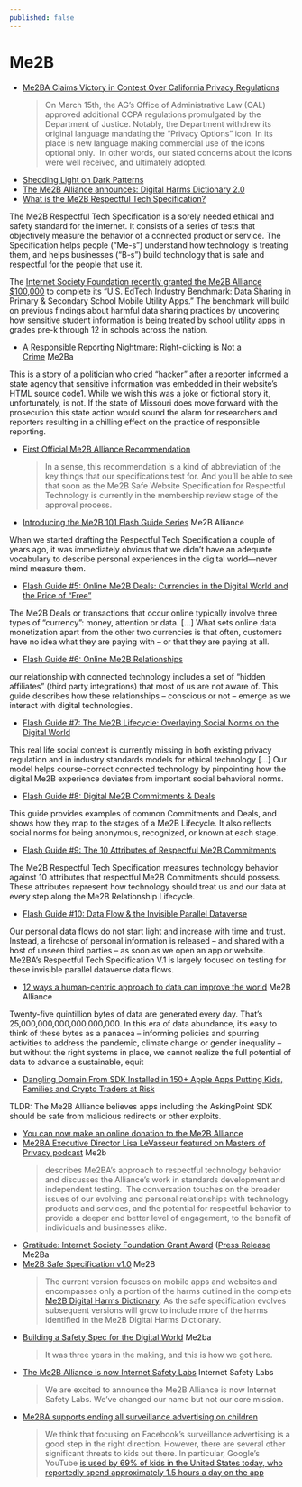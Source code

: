 ```yaml
---
published: false
---
```


# Me2B

* [Me2BA Claims Victory in Contest Over California Privacy Regulations](https://me2ba.org/me2ba-claims-victory-in-contest-over-california-privacy-regulations/)
  > On March 15th, the AG’s Office of Administrative Law (OAL) approved additional CCPA regulations promulgated by the Department of Justice. Notably, the Department withdrew its original language mandating the “Privacy Options” icon. In its place is new language making commercial use of the icons optional only.  In other words, our stated concerns about the icons were well received, and ultimately adopted.
* [Shedding Light on Dark Patterns](https://me2ba.org/shedding-light-on-dark-patterns/)
* [The Me2B Alliance announces: Digital Harms Dictionary 2.0](https://me2ba.sharepoint.com/:x:/s/Marketing/EeYWAV1wqqNNj77iE86ijZUBBPtlpg2uHQwQ22vzDfXSgA?rtime=Rewrj0Qu2Ug)
* [What is the Me2B Respectful Tech Specification?](https://me2ba.org/flash-guide-2-what-is-the-me2b-respectful-tech-specification/)

The Me2B Respectful Tech Specification is a sorely needed ethical and safety standard for the internet. It consists of a series of tests that objectively measure the behavior of a connected product or service. The Specification helps people (“Me-s”) understand how technology is treating them, and helps businesses (“B-s”) build technology that is safe and respectful for the people that use it.

The [Internet Society Foundation recently granted the Me2B Alliance $100,000](https://me2ba.org/me2b-alliance-awarded-100k-grant-for-us-pre-k-12-benchmark-to-research-school-utility-apps-data-sharing/) to complete its “U.S. EdTech Industry Benchmark: Data Sharing in Primary & Secondary School Mobile Utility Apps.” The benchmark will build on previous findings about harmful data sharing practices by uncovering how sensitive student information is being treated by school utility apps in grades pre-k through 12 in schools across the nation.

* [A Responsible Reporting Nightmare: Right-clicking is Not a Crime](https://me2ba.org/a-responsible-reporting-nightmare-right-clicking-is-not-a-crime/) Me2Ba

This is a story of a politician who cried “hacker” after a reporter informed a state agency that sensitive information was embedded in their website’s HTML source code1. While we wish this was a joke or fictional story it, unfortunately, is not. If the state of Missouri does move forward with the prosecution this state action would sound the alarm for researchers and reporters resulting in a chilling effect on the practice of responsible reporting.

* [First Official Me2B Alliance Recommendation](https://me2ba.org/first-official-me2b-alliance-recommendation/)
  > In a sense, this recommendation is a kind of abbreviation of the key things that our specifications test for. And you’ll be able to see that soon as the Me2B Safe Website Specification for Respectful Technology is currently in the membership review stage of the approval process.

* [Introducing the Me2B 101 Flash Guide Series](https://me2ba.org/introducing-the-me2b-101-flash-guide-series/) Me2B Alliance

When we started drafting the Respectful Tech Specification a couple of years ago, it was immediately obvious that we didn’t have an adequate vocabulary to describe personal experiences in the digital world—never mind measure them.

* [Flash Guide #5: Online Me2B Deals: Currencies in the Digital World and the Price of “Free”](https://me2ba.org/flash-guide-5-online-me2b-deals-currencies-in-the-digital-world-and-the-price-of-free/)

The Me2B Deals or transactions that occur online typically involve three types of “currency”: money, attention or data. [...] What sets online data monetization apart from the other two currencies is that often, customers have no idea what they are paying with – or that they are paying at all.

* [Flash Guide #6: Online Me2B Relationships](https://me2ba.org/flash-guide-6-online-me2b-relationships/)

our relationship with connected technology includes a set of “hidden affiliates” (third party integrations) that most of us are not aware of. This guide describes how these relationships – conscious or not – emerge as we interact with digital technologies.

* [Flash Guide #7: The Me2B Lifecycle: Overlaying Social Norms on the Digital World](https://me2ba.org/flash-guide-7-the-me2b-lifecycle-overlaying-social-norms-on-the-digital-world/)

This real life social context is currently missing in both existing privacy regulation and in industry standards models for ethical technology [...] Our model helps course-correct connected technology by pinpointing how the digital Me2B experience deviates from important social behavioral norms.

* [Flash Guide #8: Digital Me2B Commitments & Deals](https://me2ba.org/flash-guide-8-digital-me2b-commitments-deals/)

This guide provides examples of common Commitments and Deals, and shows how they map to the stages of a Me2B Lifecycle. It also reflects social norms for being anonymous, recognized, or known at each stage.

* [Flash Guide #9: The 10 Attributes of Respectful Me2B Commitments](https://me2ba.org/flash-guide-9-the-10-attributes-of-respectful-me2b-commitments/)

The Me2B Respectful Tech Specification measures technology behavior against 10 attributes that respectful Me2B Commitments should possess. These attributes represent how technology should treat us and our data at every step along the Me2B Relationship Lifecycle.

* [Flash Guide #10: Data Flow & the Invisible Parallel Dataverse](https://me2ba.org/flash-guide-10-data-flow-the-invisible-parallel-dataverse/)

Our personal data flows do not start light and increase with time and trust. Instead, a firehose of personal information is released – and shared with a host of unseen third parties – as soon as we open an app or website. Me2BA’s Respectful Tech Specification V.1 is largely focused on testing for these invisible parallel dataverse data flows.

* [12 ways a human-centric approach to data can improve the world](https://me2ba.org/world-economic-forum-12-ways-a-human-centric-approach-to-data-can-improve-the-world/) Me2B Alliance

Twenty-five quintillion bytes of data are generated every day. That’s 25,000,000,000,000,000,000. In this era of data abundance, it’s easy to think of these bytes as a panacea – informing policies and spurring activities to address the pandemic, climate change or gender inequality – but without the right systems in place, we cannot realize the full potential of data to advance a sustainable, equit
* [Dangling Domain From SDK Installed in 150+ Apple Apps Putting Kids, Families and Crypto Traders at Risk](https://me2ba.org/dangling-domain-from-sdk-installed-in-150-apple-apps-putting-kids-families-and-crypto-traders-at-risk/)

TLDR: The Me2B Alliance believes apps including the AskingPoint SDK should be safe from malicious redirects or other exploits.
* [You can now make an online donation to the Me2B Alliance](https://me2ba.org/you-can-now-make-an-online-donation-to-the-me2b-alliance-we-appeciate-your-support-donate-here/)
* [Me2BA Executive Director Lisa LeVasseur featured on Masters of Privacy podcast](https://me2ba.org/me2ba-executive-director-lisa-levasseur-featured-on-masters-of-privacy-podcast/) Me2b
  > describes Me2BA’s approach to respectful technology behavior and discusses the Alliance’s work in standards development and independent testing.  The conversation touches on the broader issues of our evolving and personal relationships with technology products and services, and the potential for respectful behavior to provide a deeper and better level of engagement, to the benefit of individuals and businesses alike.
* [Gratitude: Internet Society Foundation Grant Award](https://me2ba.org/gratitude-internet-society-foundation-grant-award/) ([Press Release](https://me2ba.org/me2b-alliance-awarded-100k-grant-for-us-pre-k-12-benchmark-to-research-school-utility-apps-data-sharing/) Me2Ba
* [Me2B Safe Specification v1.0](https://me2ba.org/safetechspec/) Me2B
  > The current version focuses on mobile apps and websites and encompasses only a portion of the harms outlined in the complete [Me2B Digital Harms Dictionary](https://ooqc943yvdw4abzes1q1ezta-wpengine.netdna-ssl.com/wp-content/uploads/2021/10/me2ba-digital-harms-dictionary-v2.0-iii.pdf). As the safe specification evolves subsequent versions will grow to include more of the harms identified in the Me2B Digital Harms Dictionary.
* [Building a Safety Spec for the Digital World](https://me2ba.org/three-turns-of-the-wheel-building-a-safety-spec-for-the-digital-world-2/) Me2ba
  > It was three years in the making, and this is how we got here.
* [The Me2B Alliance is now Internet Safety Labs](https://me2ba.org/introducing-internet-safety-labs/) Internet Safety Labs
  > We are excited to announce the Me2B Alliance is now Internet Safety Labs. We’ve changed our name but not our core mission.
* [Me2BA supports ending all surveillance advertising on children](https://me2ba.org/me2ba-supports-ending-all-surveillance-advertising-on-children/)
  > We think that focusing on Facebook’s surveillance advertising is a good step in the right direction. However, there are several other significant threats to kids out there. In particular, Google’s YouTube [is used by 69% of kids in the United States today, who reportedly spend approximately 1.5 hours a day on the app](https://techcrunch.com/2020/06/04/kids-now-spend-nearly-as-much-time-watching-tiktok-as-youtube-in-u-s-u-k-and-spain/)
